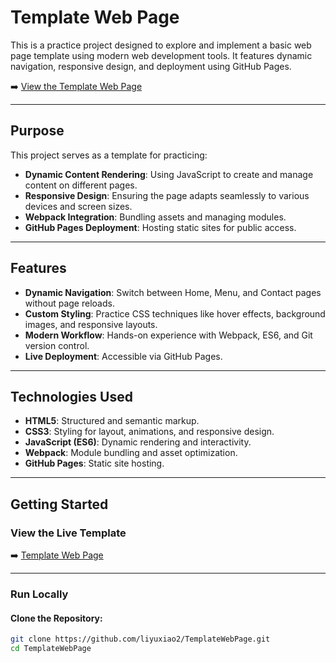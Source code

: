 # Template Web Page

<p>This is a practice project designed to explore and implement a basic web page template using modern web development tools. It features dynamic navigation, responsive design, and deployment using GitHub Pages.</p>

➡️ <a href="https://liyuxiao2.github.io/TemplateWebPage/">View the Template Web Page</a>

---

## Purpose

This project serves as a template for practicing:

- **Dynamic Content Rendering**: Using JavaScript to create and manage content on different pages.
- **Responsive Design**: Ensuring the page adapts seamlessly to various devices and screen sizes.
- **Webpack Integration**: Bundling assets and managing modules.
- **GitHub Pages Deployment**: Hosting static sites for public access.

---

## Features

- **Dynamic Navigation**: Switch between Home, Menu, and Contact pages without page reloads.
- **Custom Styling**: Practice CSS techniques like hover effects, background images, and responsive layouts.
- **Modern Workflow**: Hands-on experience with Webpack, ES6, and Git version control.
- **Live Deployment**: Accessible via GitHub Pages.

---

## Technologies Used

- **HTML5**: Structured and semantic markup.
- **CSS3**: Styling for layout, animations, and responsive design.
- **JavaScript (ES6)**: Dynamic rendering and interactivity.
- **Webpack**: Module bundling and asset optimization.
- **GitHub Pages**: Static site hosting.

---

## Getting Started

### View the Live Template
➡️ <a href="https://liyuxiao2.github.io/TemplateWebPage/">Template Web Page</a>

---

### Run Locally

#### Clone the Repository:
```bash
git clone https://github.com/liyuxiao2/TemplateWebPage.git
cd TemplateWebPage
